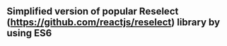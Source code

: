 ## Simplified version of popular Reselect (https://github.com/reactjs/reselect) library by using ES6
